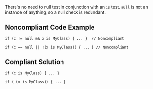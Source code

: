 
There's no need to null test in conjunction with an `is` test. `null` is not an instance of anything, so a null check is redundant.

## Noncompliant Code Example


    if (x != null && x is MyClass) { ... }  // Noncompliant
    
    if (x == null || !(x is MyClass)) { ... } // Noncompliant


## Compliant Solution


    if (x is MyClass) { ... }
    
    if (!(x is MyClass)) { ... }

